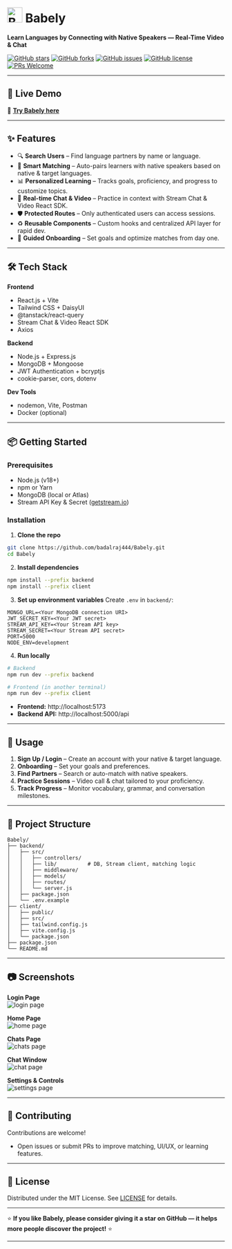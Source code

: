 # <img src="logo.png" alt="Babely Logo" width="35"/> Babely
**Learn Languages by Connecting with Native Speakers — Real-Time Video & Chat**



[![GitHub stars](https://img.shields.io/github/stars/badalraj444/Babely.svg?style=social&label=Star)](https://github.com/badalraj444/Babely)
[![GitHub forks](https://img.shields.io/github/forks/badalraj444/Babely.svg?style=social&label=Fork)](https://github.com/badalraj444/Babely/fork)
[![GitHub issues](https://img.shields.io/github/issues/badalraj444/Babely)](https://github.com/badalraj444/Babely/issues)
[![GitHub license](https://img.shields.io/github/license/badalraj444/Babely)](LICENSE)
[![PRs Welcome](https://img.shields.io/badge/PRs-welcome-brightgreen.svg)](http://makeapullrequest.com)

---

## 🚀 Live Demo
🔗 **[Try Babely here](https://babely.onrender.com)**

---

## ✨ Features
- 🔍 **Search Users** – Find language partners by name or language.  
- 🤝 **Smart Matching** – Auto-pairs learners with native speakers based on native & target languages.  
- 📊 **Personalized Learning** – Tracks goals, proficiency, and progress to customize topics.  
- 💬 **Real-time Chat & Video** – Practice in context with Stream Chat & Video React SDK.  
- 🛡 **Protected Routes** – Only authenticated users can access sessions.  
- ♻ **Reusable Components** – Custom hooks and centralized API layer for rapid dev.  
- 🎯 **Guided Onboarding** – Set goals and optimize matches from day one.

---

## 🛠 Tech Stack

**Frontend**
- React.js + Vite  
- Tailwind CSS + DaisyUI  
- @tanstack/react-query  
- Stream Chat & Video React SDK  
- Axios  

**Backend**
- Node.js + Express.js  
- MongoDB + Mongoose  
- JWT Authentication + bcryptjs  
- cookie-parser, cors, dotenv  

**Dev Tools**
- nodemon, Vite, Postman  
- Docker (optional)  

---

## 📦 Getting Started

### Prerequisites
- Node.js (v18+)  
- npm or Yarn  
- MongoDB (local or Atlas)  
- Stream API Key & Secret ([getstream.io](https://getstream.io/))

### Installation

1. **Clone the repo**
```bash
git clone https://github.com/badalraj444/Babely.git
cd Babely
```

2. **Install dependencies**
```bash
npm install --prefix backend
npm install --prefix client
```

3. **Set up environment variables**
Create `.env` in `backend/`:
```env
MONGO_URL=<Your MongoDB connection URI>
JWT_SECRET_KEY=<Your JWT secret>
STREAM_API_KEY=<Your Stream API key>
STREAM_SECRET=<Your Stream API secret>
PORT=5000
NODE_ENV=development
```

4. **Run locally**
```bash
# Backend
npm run dev --prefix backend

# Frontend (in another terminal)
npm run dev --prefix client
```
- **Frontend:** http://localhost:5173  
- **Backend API:** http://localhost:5000/api  

---

## 📖 Usage
1. **Sign Up / Login** – Create an account with your native & target language.  
2. **Onboarding** – Set your goals and preferences.  
3. **Find Partners** – Search or auto-match with native speakers.  
4. **Practice Sessions** – Video call & chat tailored to your proficiency.  
5. **Track Progress** – Monitor vocabulary, grammar, and conversation milestones.

---

## 📂 Project Structure
```
Babely/
├── backend/
│   ├── src/
│   │   ├── controllers/
│   │   ├── lib/          # DB, Stream client, matching logic
│   │   ├── middleware/
│   │   ├── models/
│   │   ├── routes/
│   │   └── server.js
│   ├── package.json
│   └── .env.example
├── client/
│   ├── public/
│   ├── src/
│   ├── tailwind.config.js
│   ├── vite.config.js
│   └── package.json
├── package.json
└── README.md
```

---

## 📷 Screenshots

**Login Page**  
![login page](login.png)

**Home Page**  
![home page](home.png)

**Chats Page**  
![chats page](chats.png)

**Chat Window**  
![chat page](chat.png)

**Settings & Controls**  
![settings page](settings.png)

---

## 🤝 Contributing
Contributions are welcome!  
- Open issues or submit PRs to improve matching, UI/UX, or learning features.

---

## 📜 License
Distributed under the MIT License. See [LICENSE](LICENSE) for details.

---

⭐ **If you like Babely, please consider giving it a star on GitHub — it helps more people discover the project!** ⭐

---

<!-- keywords: language learning, babely, react language chat, video call language exchange, learn with native speakers, babely onrender -->
